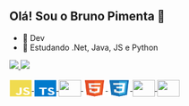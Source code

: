 ## Olá! Sou o Bruno Pimenta 👋

- 🔭 Dev
- 🌱 Estudando .Net, Java, JS e Python

<div>
  <a href="https://github.com/brunospimenta">
  <img height="180em" src="https://github-readme-stats.vercel.app/api?username=brunospimenta&show_icons=true"/>
  <img height="180em" src="https://github-readme-stats.vercel.app/api/top-langs/?username=brunospimenta&layout=compact"/>
</div>
  
<div style="display: inline_block"><br>
  <img align="center" height="30" width="40" src="https://raw.githubusercontent.com/devicons/devicon/master/icons/javascript/javascript-plain.svg">
  <img align="center" height="30" width="40" src="https://raw.githubusercontent.com/devicons/devicon/master/icons/typescript/typescript-plain.svg">
  <img align="center" height="30" width="40" src="https://icongr.am/devicon/angularjs-original.svg?size=128&color=currentColor">
  <img align="center" height="30" width="40" src="https://raw.githubusercontent.com/devicons/devicon/master/icons/html5/html5-original.svg">
  <img align="center" height="30" width="40" src="https://raw.githubusercontent.com/devicons/devicon/master/icons/css3/css3-original.svg">
  <img align="center" height="30" width="40" src="https://upload.wikimedia.org/wikipedia/pt/3/30/Java_programming_language_logo.svg">
  <img align="center" height="30" width="40" src="https://upload.wikimedia.org/wikipedia/commons/7/7d/Microsoft_.NET_logo.svg">
  
</div>
